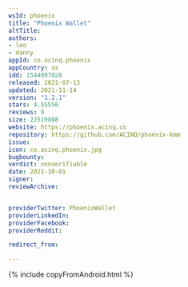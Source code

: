 ```yaml
---
wsId: phoenix
title: "Phoenix Wallet"
altTitle: 
authors:
- leo
- danny
appId: co.acinq.phoenix
appCountry: us
idd: 1544097028
released: 2021-07-13
updated: 2021-11-14
version: "1.2.1"
stars: 4.55556
reviews: 9
size: 22519808
website: https://phoenix.acinq.co
repository: https://github.com/ACINQ/phoenix-kmm
issue: 
icon: co.acinq.phoenix.jpg
bugbounty: 
verdict: nonverifiable
date: 2021-10-01
signer: 
reviewArchive:


providerTwitter: PhoenixWallet
providerLinkedIn: 
providerFacebook: 
providerReddit: 

redirect_from:

---
```


{% include copyFromAndroid.html %}
